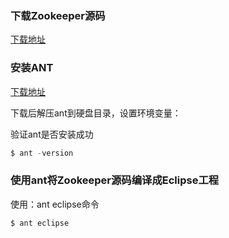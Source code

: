 ### 下载Zookeeper源码
[下载地址](https://github.com/apache/zookeeper)

### 安装ANT
[下载地址](https://ant.apache.org/bindownload.cgi)

下载后解压ant到硬盘目录，设置环境变量：

验证ant是否安装成功
```java
$ ant -version
```

### 使用ant将Zookeeper源码编译成Eclipse工程
使用：ant eclipse命令
```java
$ ant eclipse
```

